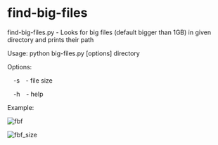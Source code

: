 ﻿# find-big-files

find-big-files.py - Looks for big files (default bigger than 1GB) in given directory and prints their path

 Usage:  python big-files.py [options] directory

Options:

&emsp;-s&emsp;- file size

&emsp;-h&emsp;- help

Example:

![fbf](https://github.com/pnapierala09/find-big-files/assets/149004259/46d0532c-1768-44fb-b0ca-fcae797a8ec0)

![fbf_size](https://github.com/pnapierala09/find-big-files/assets/149004259/d2d024bd-5141-4e89-8cad-c816aa404f9b)
